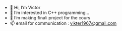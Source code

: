 - 👋 Hi, I’m Victor
- 👀 I’m interested in C++ programming...
- 🌱 I’m making finali project for the cours
- 📫 email for communication : vikter1967@gmail.com


<!---
k-tl/k-tl is a ✨ special ✨ repository because its `README.md` (this file) appears on your GitHub profile.
You can click the Preview link to take a look at your changes.
--->
